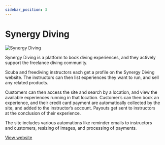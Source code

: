 ```yaml
---
sidebar_position: 3
---
```


# Synergy Diving

![Synergy Diving](/img/synergy-diving.png)

Synergy Diving is a platform to book diving experiences, and they actively support the freelance diving community.

Scuba and freediving instructors each get a profile on the Synergy Diving website. The instructors can then list experiences they want to run, and sell any related products.

Customers can then access the site and search by a location, and view the available experiences running in that location. Customer’s can then book an experience, and their credit card payment are automatically collected by the site, and added to the instructor’s account. Payouts get sent to instructors at the conclusion of their experience.

The site includes various automations like reminder emails to instructors and customers, resizing of images, and processing of payments.

[View website](https://synergydiving.com/)
